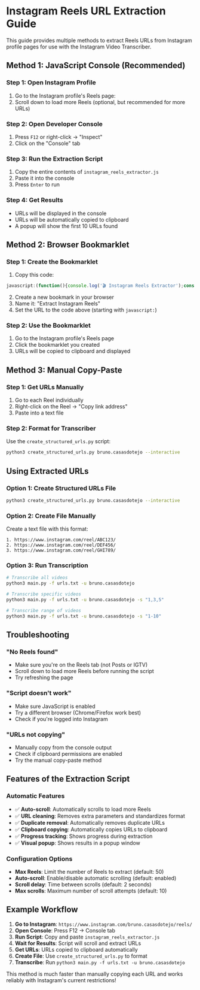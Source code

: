# Instagram Reels URL Extraction Guide

This guide provides multiple methods to extract Reels URLs from Instagram profile pages for use with the Instagram Video Transcriber.

## Method 1: JavaScript Console (Recommended)

### Step 1: Open Instagram Profile
1. Go to the Instagram profile's Reels page: 
2. Scroll down to load more Reels (optional, but recommended for more URLs)

### Step 2: Open Developer Console
1. Press `F12` or right-click → "Inspect"
2. Click on the "Console" tab

### Step 3: Run the Extraction Script
1. Copy the entire contents of `instagram_reels_extractor.js`
2. Paste it into the console
3. Press `Enter` to run

### Step 4: Get Results
- URLs will be displayed in the console
- URLs will be automatically copied to clipboard
- A popup will show the first 10 URLs found

## Method 2: Browser Bookmarklet

### Step 1: Create the Bookmarklet
1. Copy this code:
```javascript
javascript:(function(){console.log('🎬 Instagram Reels Extractor');const foundUrls=new Set();function extractReels(){const reels=[];document.querySelectorAll('a[href*="/reel/"]').forEach(link=>{const href=link.href;if(href&&href.includes('/reel/')&&!foundUrls.has(href)){foundUrls.add(href);reels.push(href);}});document.querySelectorAll('script').forEach(script=>{if(script.textContent){const patterns=[/https:\/\/www\.instagram\.com\/reel\/[A-Za-z0-9_-]+\/?/g,/\/reel\/[A-Za-z0-9_-]+\/?/g];patterns.forEach(pattern=>{const matches=script.textContent.match(pattern);if(matches){matches.forEach(match=>{let url=match;if(url.startsWith('/')){url='https://www.instagram.com'+url;}else if(!url.startsWith('http')){url='https://www.instagram.com/reel/'+url;}if(url.includes('/reel/')&&!foundUrls.has(url)){foundUrls.add(url);reels.push(url);}});}});}});return reels;}function cleanUrls(urls){return urls.map(url=>{let clean=url.split('?')[0];if(!clean.endsWith('/')){clean+='/';}return clean;}).sort();}async function scrollAndExtract(){let scrollCount=0;const maxScrolls=5;while(scrollCount<maxScrolls&&foundUrls.size<50){scrollCount++;window.scrollTo(0,document.body.scrollHeight);await new Promise(r=>setTimeout(r,2000));const newReels=extractReels();if(foundUrls.size===0)break;}return cleanUrls(Array.from(foundUrls));}scrollAndExtract().then(urls=>{console.log(`✅ Found ${urls.length} Reels:`);urls.forEach((url,i)=>console.log(`${i+1}. ${url}`));if(navigator.clipboard){navigator.clipboard.writeText(urls.join('\n')).then(()=>{alert(`📋 Copied ${urls.length} Reels URLs to clipboard!`);}).catch(()=>{console.log('❌ Could not copy to clipboard');});}else{console.log('❌ Clipboard not available');}});})();
```

2. Create a new bookmark in your browser
3. Name it: "Extract Instagram Reels"
4. Set the URL to the code above (starting with `javascript:`)

### Step 2: Use the Bookmarklet
1. Go to the Instagram profile's Reels page
2. Click the bookmarklet you created
3. URLs will be copied to clipboard and displayed

## Method 3: Manual Copy-Paste

### Step 1: Get URLs Manually
1. Go to each Reel individually
2. Right-click on the Reel → "Copy link address"
3. Paste into a text file

### Step 2: Format for Transcriber
Use the `create_structured_urls.py` script:
```bash
python3 create_structured_urls.py bruno.casasdotejo --interactive
```

## Using Extracted URLs

### Option 1: Create Structured URLs File
```bash
python3 create_structured_urls.py bruno.casasdotejo --interactive
```

### Option 2: Create File Manually
Create a text file with this format:
```
1. https://www.instagram.com/reel/ABC123/
2. https://www.instagram.com/reel/DEF456/
3. https://www.instagram.com/reel/GHI789/
```

### Option 3: Run Transcription
```bash
# Transcribe all videos
python3 main.py -f urls.txt -u bruno.casasdotejo

# Transcribe specific videos
python3 main.py -f urls.txt -u bruno.casasdotejo -s "1,3,5"

# Transcribe range of videos
python3 main.py -f urls.txt -u bruno.casasdotejo -s "1-10"
```

## Troubleshooting

### "No Reels found"
- Make sure you're on the Reels tab (not Posts or IGTV)
- Scroll down to load more Reels before running the script
- Try refreshing the page

### "Script doesn't work"
- Make sure JavaScript is enabled
- Try a different browser (Chrome/Firefox work best)
- Check if you're logged into Instagram

### "URLs not copying"
- Manually copy from the console output
- Check if clipboard permissions are enabled
- Try the manual copy-paste method

## Features of the Extraction Script

### Automatic Features
- ✅ **Auto-scroll**: Automatically scrolls to load more Reels
- ✅ **URL cleaning**: Removes extra parameters and standardizes format
- ✅ **Duplicate removal**: Automatically removes duplicate URLs
- ✅ **Clipboard copying**: Automatically copies URLs to clipboard
- ✅ **Progress tracking**: Shows progress during extraction
- ✅ **Visual popup**: Shows results in a popup window

### Configuration Options
- **Max Reels**: Limit the number of Reels to extract (default: 50)
- **Auto-scroll**: Enable/disable automatic scrolling (default: enabled)
- **Scroll delay**: Time between scrolls (default: 2 seconds)
- **Max scrolls**: Maximum number of scroll attempts (default: 10)

## Example Workflow

1. **Go to Instagram**: `https://www.instagram.com/bruno.casasdotejo/reels/`
2. **Open Console**: Press F12 → Console tab
3. **Run Script**: Copy and paste `instagram_reels_extractor.js`
4. **Wait for Results**: Script will scroll and extract URLs
5. **Get URLs**: URLs copied to clipboard automatically
6. **Create File**: Use `create_structured_urls.py` to format
7. **Transcribe**: Run `python3 main.py -f urls.txt -u bruno.casasdotejo`

This method is much faster than manually copying each URL and works reliably with Instagram's current restrictions!
